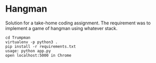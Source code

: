 # Hangman
Solution for a take-home coding assignment. The requirement was to implement a game of hangman using whatever stack.

```
cd Trumpman
virtualenv -p python3 .
pip install -r requirements.txt
usage: python app.py
open localhost:5000 in Chrome
```
